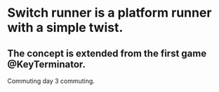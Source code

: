 # Switch runner is a platform runner with a simple twist.
## The concept is extended from the first game @KeyTerminator.

Commuting 
day 3 commuting.
